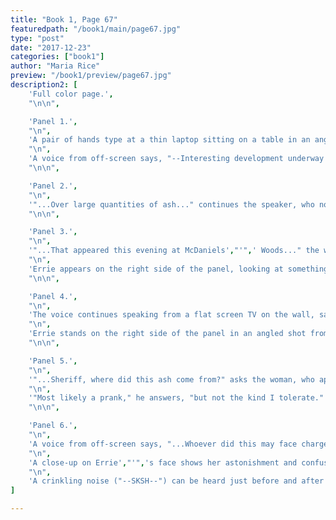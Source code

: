 ```yaml
---
title: "Book 1, Page 67"
featuredpath: "/book1/main/page67.jpg"
type: "post"
date: "2017-12-23"
categories: ["book1"]
author: "Maria Rice"
preview: "/book1/preview/page67.jpg"
description2: [
    'Full color page.',
    "\n\n",

    'Panel 1.',
    "\n",
    'A pair of hands type at a thin laptop sitting on a table in an angle shot. On the screen appears a web page with a title that appears to read "BUBBLE" above a search input and a two by 4 table of blocks. In the foreground, a mechanical pencil lies on top of lined notebook paper.',
    "\n",
    'A voice from off-screen says, "--Interesting development underway as investigators puzzle..."',
    "\n\n",

    'Panel 2.',
    "\n",
    '"...Over large quantities of ash..." continues the speaker, who now appears as a woman holding a blue microphone up in front of her. She wears a light blue top with a reddish belt and her straight blond hair stops before reaching her shoulders. The woman appears under bright lighting on the right side of the panel against a backdrop of dark green. Masses of black particles swirl around her and a few rest on her head and shoulders.',
    "\n\n",

    'Panel 3.',
    "\n",
    '"...That appeared this evening at McDaniels',"'",' Woods..." the woman continues from off-screen. "...The police searched and found NO FIRE DAMAGE in the area..."',
    "\n",
    'Errie appears on the right side of the panel, looking at something off-screen further right as she turns toward the viewer with her left hand on an armrest. She wears a pink t-shirt and sits in a chair in front of a table where the laptop sits with a mechanical pencil to the left of it, on top of a spiral notebook. A small purple object rests to the left of the notebook. To the right of the laptop (which is also the background), a lit candle burns in a jar next to a closed book. Behind the laptop sits a metal tea set. A white outlet in the middle of the mustard-colored wall appears one foot above the table.',
    "\n\n",

    'Panel 4.',
    "\n",
    'The voice continues speaking from a flat screen TV on the wall, saying, "...Ash Root sheriff, Charles Rudigor, assures the public there is no need for alarm...',
    "\n",
    'Errie stands on the right side of the panel in an angled shot from below eye-level, as she faces away from the viewer and towards the left side of the panel, where the TV hangs on the wall. A doorway can be seen to the right of the TV. Errie',"'",'s red pajama pants also come into view.',
    "\n\n",

    'Panel 5.',
    "\n",
    '"...Sheriff, where did this ash come from?" asks the woman, who appears on the right side of the panel. She holds out her blue microphone to Sheriff Rudigor, who stands on the left side of the panel adjusting his sunglasses.',
    "\n",
    '"Most likely a prank," he answers, "but not the kind I tolerate."',
    "\n\n",

    'Panel 6.',
    "\n",
    'A voice from off-screen says, "...Whoever did this may face charges for VANDALISM."',
    "\n",
    'A close-up on Errie',"'",'s face shows her astonishment and confusion as she blurts out, "WHAT."',
    "\n",
    'A crinkling noise ("--SKSH--") can be heard just before and after another off-screen voice says, "Green grasshopper to red ladybug! Over!"',
]

---
```



